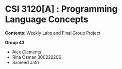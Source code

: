 # CSI 3120[A] : Programming Language Concepts
**Contents**: Weekly Labs and Final Group Project

**Group 43**
- Alex Clements 
- Rina Osman 300222206
- Sameed Jafri

